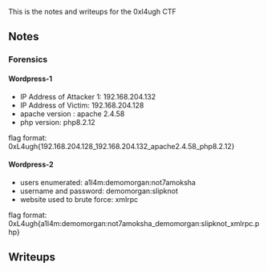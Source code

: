 This is the notes and writeups for the 0xl4ugh CTF


## Notes

### Forensics
#### Wordpress-1
- IP Address of Attacker 1: 192.168.204.132
- IP Address of Victim: 192.168.204.128 
- apache version : apache 2.4.58
- php version: php8.2.12

flag format: 0xL4ugh{192.168.204.128_192.168.204.132_apache2.4.58_php8.2.12}

#### Wordpress-2
- users enumerated: a1l4m:demomorgan:not7amoksha
- username and password: demomorgan:slipknot
- website used to brute force: xmlrpc

flag format: 0xL4ugh{a1l4m:demomorgan:not7amoksha_demomorgan:slipknot_xmlrpc.php}
## Writeups
